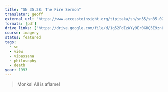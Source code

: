 ```yaml
---
title: "SN 35.28: The Fire Sermon"
translator: geoff
external_url: "https://www.accesstoinsight.org/tipitaka/sn/sn35/sn35.028.than.html"
formats: [pdf]
drive_links: ["https://drive.google.com/file/d/1g52FdIzWYy9Er0GHQ3E9znLz4YOm9hCz"]
course: imagery
status: featured
tags:
  - sn
  - view
  - vipassana
  - philosophy
  - death
year: 1993
---
```


> Monks! All is aflame!
